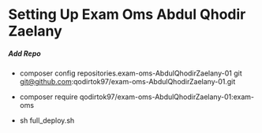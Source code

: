 # Setting Up Exam Oms Abdul Qhodir Zaelany

##### Add Repo
- composer config repositories.exam-oms-AbdulQhodirZaelany-01 git git@github.com:qodirtok97/exam-oms-AbdulQhodirZaelany-01.git
- composer require qodirtok97/exam-oms-AbdulQhodirZaelany-01:exam-oms

- sh full_deploy.sh
